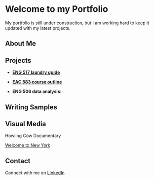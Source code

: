 # Welcome to my Portfolio

My portfolio is still under construction, but I am working hard to keep it updated with my latest projects.

## About Me

## Projects

* [**ENG 517 laundry guide**]()
  
* [**EAC 583 course outline**](coalition-development-course/README.md)
  
* **ENG 506 data analysis**:

## Writing Samples

## Visual Media

Howling Cow Documentary

[Welcome to New York](/visual-media/welcome-to-new-york.md)

## Contact
Connect with me on [LinkedIn](https://www.linkedin.com/in/sami-zito/)
